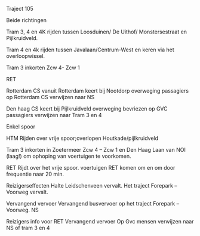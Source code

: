 Traject 105

Beide richtingen

Tram 3, 4 en 4K
rijden tussen Loosduinen/ De Uithof/ Monstersestraat en Pijlkruidveld.

Tram 4 en 4k
rijden tussen Javalaan/Centrum-West en keren via het overloopwissel.

Tram 3
inkorten Zcw 4- Zcw 1

RET

Rotterdam CS
vanuit Rotterdam keert bij Nootdorp
overweging passagiers op Rotterdam CS verwijzen naar NS

Den haag CS
keert bij Pijlkruidveld
overweging bevriezen op GVC passagiers verwijzen naar Tram 3 en 4

Enkel spoor

HTM
Rijden over vrije spoor;overlopen Houtkade/pijlkruidveld

Tram 3
inkorten in Zoetermeer Zcw 4  – Zcw 1 en Den Haag Laan van NOI (laag!) om ophoping van voertuigen te voorkomen.

RET
Rijdt over het vrije spoor. voertuigen RET komen om en om door frequentie naar 20 min.

Reizigerseffecten
Halte Leidschenveen vervalt.
Het traject Forepark – Voorweg vervalt.

Vervangend vervoer
Vervangend busvervoer op het traject Forepark – Voorweg.
NS

Reizigers info voor RET
Vervangend vervoer
Op Gvc mensen verwijzen naar NS of tram 3 en 4


